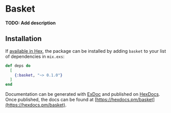 # Basket

**TODO: Add description**

## Installation

If [available in Hex](https://hex.pm/docs/publish), the package can be installed
by adding `basket` to your list of dependencies in `mix.exs`:

```elixir
def deps do
  [
    {:basket, "~> 0.1.0"}
  ]
end
```

Documentation can be generated with [ExDoc](https://github.com/elixir-lang/ex_doc)
and published on [HexDocs](https://hexdocs.pm). Once published, the docs can
be found at [https://hexdocs.pm/basket](https://hexdocs.pm/basket).


